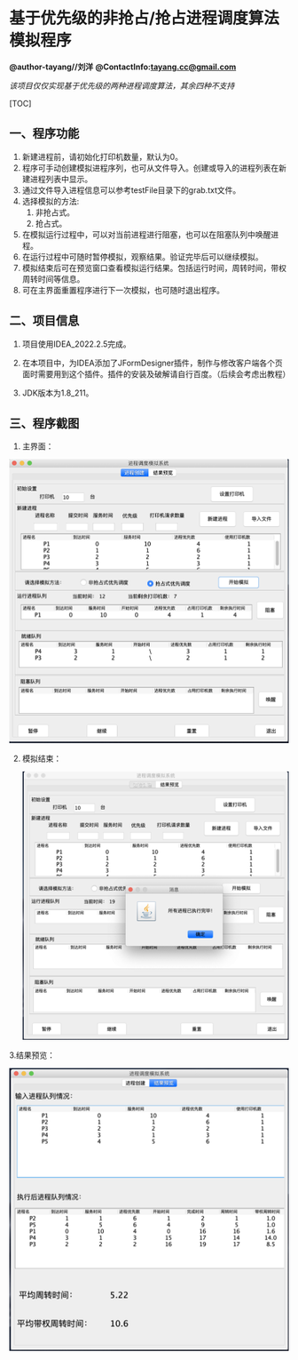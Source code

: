 # 基于优先级的非抢占/抢占进程调度算法模拟程序

**@author-tayang//刘洋**
**@ContactInfo:tayang.cc@gmail.com**

*该项目仅仅实现基于优先级的两种进程调度算法，其余四种不支持*

[TOC]

## 一、程序功能
1. 新建进程前，请初始化打印机数量，默认为0。
2. 程序可手动创建模拟进程序列，也可从文件导入。创建或导入的进程列表在新建进程列表中显示。
3. 通过文件导入进程信息可以参考testFile目录下的grab.txt文件。
4. 选择模拟的方法:
   1. 非抢占式。
   2. 抢占式。
5. 在模拟运行过程中，可以对当前进程进行阻塞，也可以在阻塞队列中唤醒进程。
6. 在运行过程中可随时暂停模拟，观察结果。验证完毕后可以继续模拟。
7. 模拟结束后可在预览窗口查看模拟运行结果。包括运行时间，周转时间，带权周转时间等信息。
8. 可在主界面重置程序进行下一次模拟，也可随时退出程序。

## 二、项目信息

1. 项目使用IDEA_2022.2.5完成。

2. 在本项目中，为IDEA添加了JFormDesigner插件，制作与修改客户端各个页面时需要用到这个插件。插件的安装及破解请自行百度。（后续会考虑出教程）

3. JDK版本为1.8_211。

## 三、程序截图
1. 主界面：

  ![主界面](README/主界面.png)

2. 模拟结束：
	
	![模拟结束](README/模拟结束.png)

3.结果预览：

![结果预览](README/结果预览.png)
